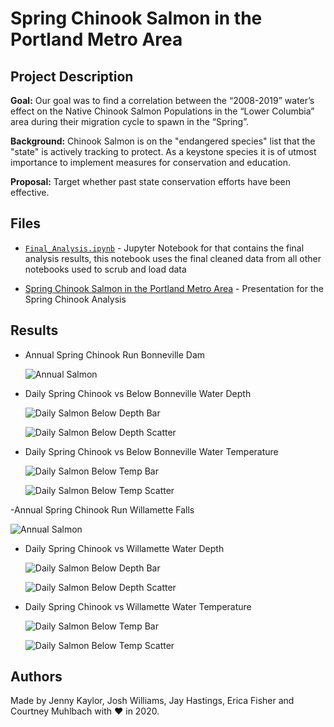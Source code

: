 # Spring Chinook Salmon in the Portland Metro Area

## Project Description

**Goal:** Our goal was to find a correlation between the “2008-2019” water’s effect on the Native Chinook Salmon Populations in the “Lower Columbia” area during their migration cycle to spawn in the “Spring”.

**Background:** Chinook Salmon is on the "endangered species" list that the "state" is actively tracking to protect.
As a keystone species it is of utmost importance to implement measures for conservation and education.

**Proposal:** Target whether past state conservation efforts have been effective.

## Files

- [`Final_Analysis.ipynb`](Final_Analysis.ipynb) - Jupyter Notebook for that contains the final analysis results, this notebook uses the final cleaned data from all other notebooks used to scrub and load data

- [Spring Chinook Salmon in the Portland Metro Area](Spring%20Chinook%20Salmon%20in%20the%20Portland%20Metro%20Area.pptx) - Presentation for the Spring Chinook Analysis

## Results

- Annual Spring Chinook Run Bonneville Dam

  ![Annual Salmon](Annual_Images/bonn_annual_salmon.png)

- Daily Spring Chinook vs Below Bonneville Water Depth

  ![Daily Salmon Below Depth Bar](Daily_Images/bonn_below_daily_bar_gage.png)

  ![Daily Salmon Below Depth Scatter](Daily_Images/bonn_below_daily_scatter_gage.png)

- Daily Spring Chinook vs Below Bonneville Water Temperature

  ![Daily Salmon Below Temp Bar](Daily_Images/bonn_below_daily_bar_temp.png)

  ![Daily Salmon Below Temp Scatter](Daily_Images/bonn_below_daily_scatter_temp.png)

-Annual Spring Chinook Run Willamette Falls

![Annual Salmon](Annual_Images/will_annual_line_time.png)

- Daily Spring Chinook vs Willamette Water Depth

  ![Daily Salmon Below Depth Bar](Daily_Images/will_daily_bar_gage.png)

  ![Daily Salmon Below Depth Scatter](Daily_Images/will_daily_scatter_gage.png)

- Daily Spring Chinook vs Willamette Water Temperature

  ![Daily Salmon Below Temp Bar](Daily_Images/will_daily_bar_temp.png)

  ![Daily Salmon Below Temp Scatter](Daily_Images/will_daily_scatter_temp.png)

## Authors

Made by Jenny Kaylor, Josh Williams, Jay Hastings, Erica Fisher and Courtney Muhlbach
with :heart: in 2020.
